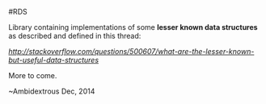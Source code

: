 #RDS

Library containing implementations of some __lesser known data structures__ as described and defined in this thread:

*http://stackoverflow.com/questions/500607/what-are-the-lesser-known-but-useful-data-structures*

More to come.

~Ambidextrous
Dec, 2014